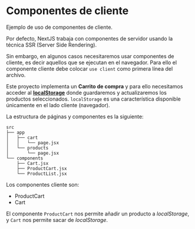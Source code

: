 # Componentes de cliente

Ejemplo de uso de componentes de cliente.

Por defecto, NextJS trabaja con componentes de servidor usando la técnica SSR (Server Side Rendering).

Sin embargo, en algunos casos necesitaremos usar componentes de cliente, es decir aquellos que se ejecutan en el navegador. Para ello el componente cliente debe colocar `use client` como primera línea del archivo.

Este proyecto implementa un **Carrito de compra** y para ello necesitamos acceder al **[localStorage](https://developer.mozilla.org/es/docs/Web/API/Window/localStorage)** donde guardaremos y actualizaremos los productos seleccionados. `localStorage` es una característica disponible únicamente en el lado cliente (navegador).

La estructura de páginas y componentes es la siguiente:


```
src
├── app
│   ├── cart
│   │   └── page.jsx
│   └── products
│       └── page.jsx
└── components
    ├── Cart.jsx
    ├── ProductCart.jsx
    └── ProductList.jsx
```

Los componentes cliente son:

- ProductCart
- Cart 

El componente `ProductCart` nos permite añadir un producto a *localStorage*, y `Cart` nos permite sacar de *localStorage*. 

